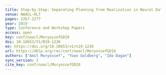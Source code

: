 ```yaml
---
title: Step-by-Step: Separating Planning from Realization in Neural Data-to-Text Generation.
venue: NAACL-HLT
pages: 2267-2277
year: 2019
type: Conference and Workshop Papers
access: open
key: conf/naacl/MoryossefGD19
doi: 10.18653/V1/N19-1236
ee: https://doi.org/10.18653/v1/n19-1236
url: https://dblp.org/rec/conf/naacl/MoryossefGD19
authors: ["Amit Moryossef", "Yoav Goldberg", "Ido Dagan"]
sync_version: 3
cite_key: conf/naacl/MoryossefGD19
---
```

